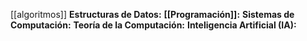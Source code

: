 

[[algoritmos]]
**Estructuras de Datos:**
**[[Programación]]:**
**Sistemas de Computación:**
**Teoría de la Computación:**
**Inteligencia Artificial (IA):**
    